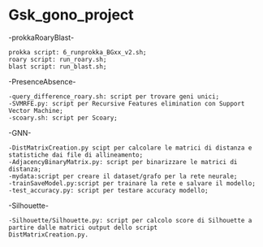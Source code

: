 # Gsk_gono_project

-prokkaRoaryBlast- 

	prokka script: 6_runprokka_BGxx_v2.sh;
	roary script: run_roary.sh;
	blast script: run_blast.sh;



-PresenceAbsence-

	-query_difference_roary.sh: script per trovare geni unici;
	-SVMRFE.py: script per Recursive Features elimination con Support Vector Machine;
	-scoary.sh: script per Scoary;	   
-GNN-

	-DistMatrixCreation.py scipt per calcolare le matrici di distanza e statistiche dai file di allineamento;
	-AdjacencyBinaryMatrix.py: script per binarizzare le matrici di distanza;
	-mydata:script per creare il dataset/grafo per la rete neurale;
	-trainSaveModel.py:script per trainare la rete e salvare il modello;
	-test_accuracy.py: script per testare accuracy modello;

-Silhouette-

	-Silhouette/Silhouette.py: script per calcolo score di Silhouette a partire dalle matrici output dello script
	DistMatrixCreation.py.
